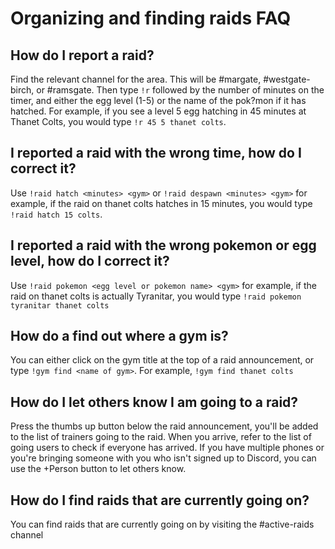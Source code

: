 # Organizing and finding raids FAQ

## How do I report a raid?
Find the relevant channel for the area. This will be #margate, #westgate-birch, or #ramsgate. Then type `!r` followed by the number of minutes on the timer, and either the egg level (1-5) or the name of the pok?mon if it has hatched. For example, if you see a level 5 egg hatching in 45 minutes at Thanet Colts, you would type `!r 45 5 thanet colts`.

## I reported a raid with the wrong time, how do I correct it?
Use `!raid hatch <minutes> <gym>` or `!raid despawn <minutes> <gym>` for example, if the raid on thanet colts hatches in 15 minutes, you would type `!raid hatch 15 colts`.

## I reported a raid with the wrong pokemon or egg level, how do I correct it?
Use `!raid pokemon <egg level or pokemon name> <gym>` for example, if the raid on thanet colts is actually Tyranitar, you would type `!raid pokemon tyranitar thanet colts`

## How do a find out where a gym is?
You can either click on the gym title at the top of a raid announcement, or type `!gym find <name of gym>`. For example, `!gym find thanet colts`

## How do I let others know I am going to a raid?
Press the thumbs up button below the raid announcement, you'll be added to the list of trainers going to the raid. When you arrive, refer to the list of going users to check if everyone has arrived. If you have multiple phones or you're bringing someone with you who isn't signed up to Discord, you can use the +Person button to let others know.

## How do I find raids that are currently going on?
You can find raids that are currently going on by visiting the #active-raids channel
